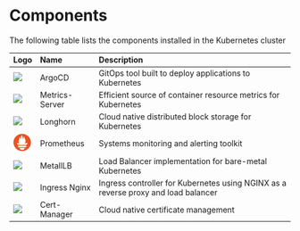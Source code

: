 # Components
The following table lists the components installed in the Kubernetes cluster

|Logo|Name|Description|
|:----|:----|:--------|
|[<img width="32" src="https://avatars.githubusercontent.com/u/30269780?s=48&v=4">](https://argo-cd.readthedocs.io/en/stable/)|ArgoCD|GitOps tool built to deploy applications to Kubernetes|
|[<img width="32" src="https://avatars.githubusercontent.com/u/36015203?s=48&v=4">](https://github.com/kubernetes-sigs/metrics-server)|Metrics-Server| Efficient source of container resource metrics for Kubernetes |
|[<img width="32" src="https://longhorn.io/img/logos/longhorn-icon-black.png">](https://longhorn.io/)|Longhorn| Cloud native distributed block storage for Kubernetes |
|[<img width="32" src="https://github.com/cncf/artwork/blob/aea0dcfe090b8f36d7ae1eb3d5fbe95cc77380d3/projects/prometheus/icon/color/prometheus-icon-color.png?raw=true">](https://prometheus.io)|Prometheus |Systems monitoring and alerting toolkit|
|[<img width="32" src="https://avatars.githubusercontent.com/u/60239468?s=48&v=4">](https://metallb.io/)|MetallLB | Load Balancer implementation for bare-metal Kubernetes |
|[<img width="32" src="https://docs.nginx.com/nginx-ingress-controller/images/icons/NGINX-Ingress-Controller-product-icon.svg">](https://kubernetes.github.io/ingress-nginx/)|Ingress Nginx| Ingress controller for Kubernetes using NGINX as a reverse proxy and load balancer|
|[<img width="32" src="https://avatars.githubusercontent.com/u/39950598?s=48&v=4">](https://github.com/cert-manager/cert-manager/)| Cert-Manager | Cloud native certificate management |

<!-- |[<img width="32" src="https://grafana.com/static/img/menu/grafana2.svg">](https://grafana.com)|Grafana | Visualize monitoring data via graphs and tables |
|[<img width="32" src="https://grafana.com/static/img/menu/loki.svg">](https://github.com/grafana/loki)| Loki | Horizontally-scalable, highly-available, multi-tenant log aggregation system |
|[<img width="32" src="https://thanos.io/icon-light.png">](https://thanos.io/)|Thanos | HA Prometheus setup with long term storage capabilities |
|[<img width="32" src="https://encrypted-tbn0.gstatic.com/images?q=tbn:ANd9GcSTwLqLYQIJOcDVjey4Dy7q9K0FMioQUHyX5A&s">](https://github.com/adyanth/cloudflare-operator)|Cloudflare Operator| Create and manage Cloudflare Tunnels and DNS records as K8s objects | -->
<!-- |[<img width="32" src="https://avatars.githubusercontent.com/u/34656521?s=48&v=4">](https://github.com/bitnami-labs/sealed-secrets)|Sealed-Secrets| Encrypting normal Secrets into a SealedSecret  | -->

<!-- |[<img width="32" src="https://avatars.githubusercontent.com/u/18700703?s=200&v=4">](https://kubevirt.io/)|KubeVirt| Run traditional VMs inside Kubernetes as Pods |
|[<img width="32" src="https://encrypted-tbn0.gstatic.com/images?q=tbn:ANd9GcQWuYeSTTtsIh4Y1MiuJadIsp-W2dlBcMEO9Q&s">](https://github.com/k8snetworkplumbingwg/multus-cni)| Multus | a CNI plugin that enables attaching multiple network interfaces to pods |

|[<img width="32" src="https://avatars.githubusercontent.com/u/44036562?s=48&v=4">](https://github.com/cert-manager/cert-manager/)| Actions Runner Controller | Kubernetes controller for GitHub Actions self-hosted runners |
|[<img width="32" src="https://avatars.githubusercontent.com/u/45158470?s=48&v=4">](https://github.com/crossplane/crossplane)| Crossplane | Kubernetes extension for building cloud native control planes |
|[<img width="32" src="https://avatars.githubusercontent.com/u/4921466?s=48&v=4">](https://github.com/keycloak/keycloak)| Keycloak | Open Source Identity and Access Management |
|[<img width="32" src="https://avatars.githubusercontent.com/u/62798169?s=48&v=4">](https://github.com/oauth2-proxy/oauth2-proxy)| Oauth2-Proxy | Reverse proxy server that provides authentication using providers | -->